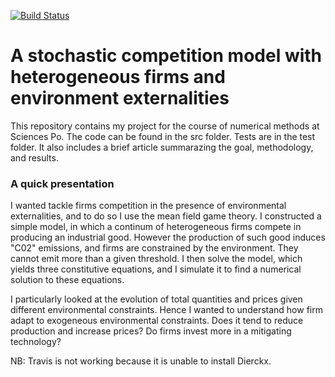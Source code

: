 [![Build Status](https://travis-ci.org/theodrd/project.svg?branch=master)](https://travis-ci.org/theodrd/project)

# A stochastic competition model with heterogeneous firms and environment externalities

This repository contains my project for the course of numerical methods at Sciences Po. The code can be found in the src folder. Tests are in the test folder. It also includes a brief article summarazing the goal, methodology, and results.

### A quick presentation

I wanted tackle firms competition in the presence of environmental externalities, and to do so I use the mean field game theory. I constructed a simple model, in which a continum of heterogeneous firms compete in producing an industrial good. However the production of such good induces "C02" emissions, and firms are constrained by the environment. They cannot emit more than a given threshold. I then solve the model, which yields three constitutive equations, and I simulate it to find a numerical solution to these equations. 

I particularly looked at the evolution of total quantities and prices given different environmental constraints. Hence I wanted to understand how firm adapt to exogeneous environmental constraints. Does it tend to reduce production and increase prices? Do firms invest more in a mitigating technology?

NB: Travis is not working because it is unable to install Dierckx.
